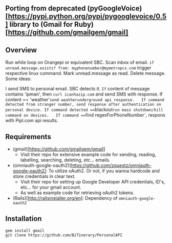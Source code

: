 ## Porting from deprecated (pyGoogleVoice)[https://pypi.python.org/pypi/pygooglevoice/0.5] library to (Gmail for Ruby)[https://github.com/gmailgem/gmail]  

## Overview
Run while loop on Orangepi or equivalent SBC. Scan inbox of email. `if unread.message.exists? from: myphonenumber@mymetropcs.com` trigger respective linux command. Mark unread.message as read. Delete message.
Some ideas:  

I send SMS to personal email. SBC detects it. `If` content of message contains 'ipman', then `curl icanhazip.com` and send SMS with response.
If content == 'weather'` send weatherunderground api response.  
If command detected from stranger number, send response after authentication on personal device.
If command detected == `blackout` run mass shutdown/kill command on devices.  
If command == `find regexForPhoneNumber`, respons with Pipl.com api results.  
  
## Requirements  
* (gmail)[https://github.com/gmailgem/gmail]  
	* Visit their repo for extensive example code for sending, reading, labelling, searching, deleting, etc... emails.
* (omniauth-google-oauth2)[https://github.com/zquestz/omniauth-google-oauth2]: To utilize oAuth2. Or not, if you wanna hardcode and store credentials in clear text.  
	* Visit their repo for setting up Google Developer API credentials, ID's, etc... for your gmail account.  
	* As well as example code for retrieving oAuth2 tokens.  
* (Rails)[http://railsinstaller.org/en]: Dependency of `omniauth-google-oauth2`  
  
## Installation  
`gem install gmail`  
`git clone https://github.com/BiTinerary/PersonalAPI`


